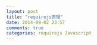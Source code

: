 ```yaml
---
layout: post
title: "requirejs原理"
date: 2014-09-02 23:57
comments: true
categories: requirejs Javascript
---
```



